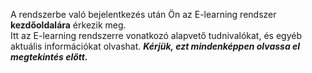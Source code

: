 A rendszerbe való bejelentkezés után Ön az E-learning rendszer **kezdőoldalára** érkezik meg.  
 Itt az E-learning rendszerre vonatkozó alapvető tudnivalókat, és egyéb aktuális információkat olvashat. ***Kérjük, ezt mindenképpen olvassa el megtekintés előtt.***